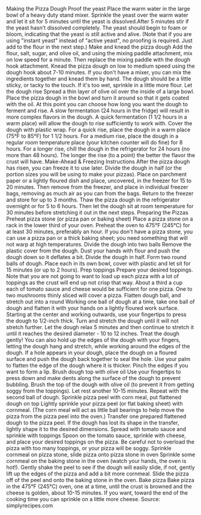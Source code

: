 Making the Pizza Dough
Proof the yeast
Place the warm water in the large bowl of a heavy duty stand mixer. Sprinkle the yeast over the warm water and let it sit for 5 minutes until the yeast is dissolved.After 5 minutes stir if the yeast hasn't dissolved completely. The yeast should begin to foam or bloom, indicating that the yeast is still active and alive.
(Note that if you are using "instant yeast" instead of "active yeast", no proofing is required. Just add to the flour in the next step.)
Make and knead the pizza dough
Add the flour, salt, sugar, and olive oil, and using the mixing paddle attachment, mix on low speed for a minute. Then replace the mixing paddle with the dough hook attachment.
Knead the pizza dough on low to medium speed using the dough hook about 7-10 minutes.
If you don't have a mixer, you can mix the ingredients together and knead them by hand.
The dough should be a little sticky, or tacky to the touch. If it's too wet, sprinkle in a little more flour.
Let the dough rise
Spread a thin layer of olive oil over the inside of a large bowl. Place the pizza dough in the bowl and turn it around so that it gets coated with the oil.
At this point you can choose how long you want the dough to ferment and rise. A slow fermentation (24 hours in the fridge) will result in more complex flavors in the dough. A quick fermentation (1 1/2 hours in a warm place) will allow the dough to rise sufficiently to work with.
Cover the dough with plastic wrap.
For a quick rise, place the dough in a warm place (75°F to 85°F) for 1 1/2 hours.
For a medium rise, place the dough in a regular room temperature place (your kitchen counter will do fine) for 8 hours. For a longer rise, chill the dough in the refrigerator for 24 hours (no more than 48 hours).
The longer the rise (to a point) the better the flavor the crust will have.
Make-Ahead & Freezing Instructions
After the pizza dough has risen, you can freeze it to use later. Divide the dough in half (or the portion sizes you will be using to make your pizzas). Place on parchment paper or a lightly floured dish and place, uncovered, in the freezer for 15 to 20 minutes. Then remove from the freezer, and place in individual freezer bags, removing as much air as you can from the bags. Return to the freezer and store for up to 3 months.
Thaw the pizza dough in the refrigerator overnight or for 5 to 6 hours. Then let the dough sit at room temperature for 30 minutes before stretching it out in the next steps.
Preparing the Pizzas
Preheat pizza stone (or pizza pan or baking sheet)
Place a pizza stone on a rack in the lower third of your oven. Preheat the oven to 475°F (245°C) for at least 30 minutes, preferably an hour. If you don't have a pizza stone, you can use a pizza pan or a thick baking sheet; you need something that will not warp at high temperatures.
Divide the dough into two balls
Remove the plastic cover from the dough. Dust your hands with flour and push the dough down so it deflates a bit. Divide the dough in half.
Form two round balls of dough. Place each in its own bowl, cover with plastic and let sit for 15 minutes (or up to 2 hours).
Prep toppings
Prepare your desired toppings. Note that you are not going to want to load up each pizza with a lot of toppings as the crust will end up not crisp that way.
About a third a cup each of tomato sauce and cheese would be sufficient for one pizza. One to two mushrooms thinly sliced will cover a pizza.
Flatten dough ball, and stretch out into a round
Working one ball of dough at a time, take one ball of dough and flatten it with your hands on a lightly floured work surface.
Starting at the center and working outwards, use your fingertips to press the dough to 1/2-inch thick. Turn and stretch the dough until it will not stretch further.
Let the dough relax 5 minutes and then continue to stretch it until it reaches the desired diameter - 10 to 12 inches.
Treat the dough gently!
You can also hold up the edges of the dough with your fingers, letting the dough hang and stretch, while working around the edges of the dough.
If a hole appears in your dough, place the dough on a floured surface and push the dough back together to seal the hole.
Use your palm to flatten the edge of the dough where it is thicker. Pinch the edges if you want to form a lip.
Brush dough top with olive oil
Use your fingertips to press down and make dents along the surface of the dough to prevent bubbling. Brush the top of the dough with olive oil (to prevent it from getting soggy from the toppings). Let rest another 10-15 minutes.
Repeat with the second ball of dough.
Sprinkle pizza peel with corn meal, put flattened dough on top
Lightly sprinkle your pizza peel (or flat baking sheet) with cornmeal. (The corn meal will act as little ball bearings to help move the pizza from the pizza peel into the oven.)
Transfer one prepared flattened dough to the pizza peel.
If the dough has lost its shape in the transfer, lightly shape it to the desired dimensions.
Spread with tomato sauce and sprinkle with toppings
Spoon on the tomato sauce, sprinkle with cheese, and place your desired toppings on the pizza. Be careful not to overload the pizza with too many toppings, or your pizza will be soggy.
Sprinkle cornmeal on pizza stone, slide pizza onto pizza stone in oven
Sprinkle some cornmeal on the baking stone in the oven (watch your hands, the oven is hot!). Gently shake the peel to see if the dough will easily slide, if not, gently lift up the edges of the pizza and add a bit more cornmeal.
Slide the pizza off of the peel and onto the baking stone in the oven.
Bake pizza
Bake pizza in the 475°F (245°C) oven, one at a time, until the crust is browned and the cheese is golden, about 10-15 minutes. If you want, toward the end of the cooking time you can sprinkle on a little more cheese.
Source: simplyrecipes.com